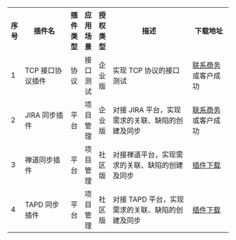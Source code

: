 
<table>
    <tbody>
        <tr>
            <th width="2px">序号</th>
            <th width="250px">插件名</th>
            <th width="10px">插件类型</th>
            <th width="10px">应用场景</th>
            <th width="10px">授权类型</th> 
            <th width="600px">描述</th>
            <th width="280px">下载地址</th>
        </tr>
        <tr>
            <td>1</td>
            <td>TCP 接口协议插件</td>
            <td>协议</td>
            <td>接口测试</td>
            <td>企业版</td>
            <td>实现 TCP 协议的接口测试</td>
            <td><a href="https://jinshuju.net/f/CzzAOe"> 联系商务</a>或客户成功</td>
        </tr>
<!--         <tr>
            <td>2</td>
            <td>SSH 协议插件</td>
            <td>协议</td>
            <td>接口测试</td>
            <td>企业版</td>
            <td>实现 SSH 协议的接口测试</td>
            <td><a href="https://jinshuju.net/f/CzzAOe"> 联系商务</a>或客户成功</td>
        </tr> -->
         <tr>
            <td>2</td>
            <td>JIRA 同步插件</td>
            <td>平台</td>
            <td>项目管理</td>
            <td>企业版</td>
            <td>对接 JIRA 平台，实现需求的关联、缺陷的创建及同步</td>
            <td><a href="https://jinshuju.net/f/CzzAOe"> 联系商务</a>或客户成功</td>
        </tr>
         <tr>
            <td>3</td>
            <td>禅道同步插件</td>
            <td>平台</td>
            <td>项目管理</td>
            <td>社区版</td>
            <td>对接禅道平台，实现需求的关联、缺陷的创建及同步</td>
            <td><a href="https://github.com/metersphere/metersphere-platform-plugin">插件下载</a></td>
        </tr>
        <tr>
            <td>4</td>
            <td>TAPD 同步插件</td>
            <td>平台</td>
            <td>项目管理</td>
            <td>社区版</td>
            <td>对接 TAPD 平台，实现需求的关联、缺陷的创建及同步</td>
            <td><a href="https://github.com/metersphere/metersphere-platform-plugin">插件下载</a></td>
        </tr>
<!--          <tr>
            <td>6</td>
            <td>IDEA 插件</td>
            <td>API 导入</td>
            <td>接口测试</td>
            <td>社区版</td>
            <td>将 HTTP 接口直接同步到 MeterSphere</td>
            <td><a href="https://apps.test.fit2cloud.dev:5000/metersphere">插件下载</a></td>
        </tr>
        <tr>
            <td>7</td>
            <td>Jenkins 插件</td>
            <td>平台</td>
            <td>持续集成</td>
            <td>社区版</td>
            <td>可选择指定项目下的测试计划、接口、UI、性能测试触发执行</td>
            <td><a href="https://apps.test.fit2cloud.dev:5000/metersphere">插件下载</a></td>
        </tr> -->
    </tbody>
</table>
